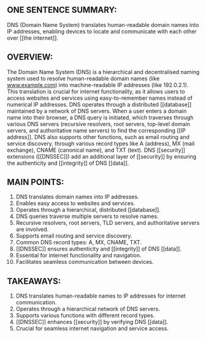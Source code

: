 ## ONE SENTENCE SUMMARY:
DNS (Domain Name System) translates human-readable domain names into IP addresses, enabling devices to locate and communicate with each other over [[the internet]].

## OVERVIEW:
The Domain Name System (DNS) is a hierarchical and decentralised naming system used to resolve human-readable domain names (like www.example.com) into machine-readable IP addresses (like 192.0.2.1). This translation is crucial for internet functionality, as it allows users to access websites and services using easy-to-remember names instead of numerical IP addresses. DNS operates through a distributed [[database]] maintained by a network of DNS servers. When a user enters a domain name into their browser, a DNS query is initiated, which traverses through various DNS servers (recursive resolvers, root servers, top-level domain servers, and authoritative name servers) to find the corresponding [[IP address]]. DNS also supports other functions, such as email routing and service discovery, through various record types like A (address), MX (mail exchange), CNAME (canonical name), and TXT (text). DNS [[security]] extensions ([[DNSSEC]]) add an additional layer of [[security]] by ensuring the authenticity and [[integrity]] of DNS [[data]].

## MAIN POINTS:
1. DNS translates domain names into IP addresses.
2. Enables easy access to websites and services.
3. Operates through a hierarchical, distributed [[database]].
4. DNS queries traverse multiple servers to resolve names.
5. Recursive resolvers, root servers, TLD servers, and authoritative servers are involved.
6. Supports email routing and service discovery.
7. Common DNS record types: A, MX, CNAME, TXT.
8. [[DNSSEC]] ensures authenticity and [[integrity]] of DNS [[data]].
9. Essential for internet functionality and navigation.
10. Facilitates seamless communication between devices.

## TAKEAWAYS:
1. DNS translates human-readable names to IP addresses for internet communication.
2. Operates through a hierarchical network of DNS servers.
3. Supports various functions with different record types.
4. [[DNSSEC]] enhances [[security]] by verifying DNS [[data]].
5. Crucial for seamless internet navigation and service access.